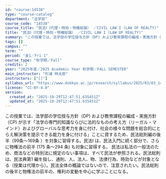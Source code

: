 ```yaml
---
id: "course:14538"
type: "course-catalog"
department: "法学部"
course_code: "14538"
course_title: "民法Ⅰ（代理・時効・物権総論） ／CIVIL LAW I (LAW OF REALTY)"
title: "民法Ⅰ（代理・時効・物権総論） ／CIVIL LAW I (LAW OF REALTY)"
summary: "この授業では、法学部の学位授与方針（DP) および教育課程の編成・実施方針（CP) が示す「法学の専門的知識ならびに法的なものの考え方（リーガル・マインド）およびグローバルな思考力を身に付け、社会の様々な問題を総合的にとらえ解決策を提示でき…"
tags: []
campus: ""
term: ""
period: "金1／Fri 1"
course_type: "秋学期／Fall"
credits: 2
year: "2025年度／2025 Academic Year 秋学期／FALL SEMESTER"
main_instructor: "杉浦 林太郎"
instructors: ["[]"]
syllabus_url: "https://www.dokkyo.ac.jp/research/syllabus/2025/03/03_14538_ja_JP.html"
license: "CC-BY-4.0"
version:
  created_at: "2025-10-29T12:47:51.635451Z"
  updated_at: "2025-10-29T12:47:51.635451Z"
---
```

この授業では、法学部の学位授与方針（DP) および教育課程の編成・実施方針（CP) が示す「法学の専門的知識ならびに法的なものの考え方（リーガル・マインド）およびグローバルな思考力を身に付け、社会の様々な問題を総合的にとらえ解決策を提示できる能力を身に付ける」ことに資するため、民法総則編の後半（99条～169条 ）を対象に習得する。民法I は、民法入門に続く部分で、さらに物権法の前半 (175 条～294 条) も対象に習得する。 民法は私法の一般法のため、商法などの特別法に規定のない事項は、すべて民法が参照される。民法総則は、民法典第1 編を指し、通則、人、法人、物、法律行為、時効などが対象となる（授業は代理から）。民法全体の概論ではないので、注意されたい。民法総則の後半と物権法の前半の、権利の変動を中心に学ぶことになる。
